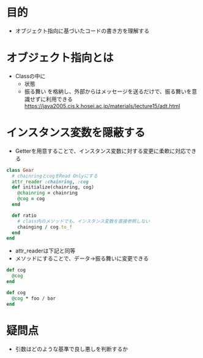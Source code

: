 # 目的
- オブジェクト指向に基づいたコードの書き方を理解する


# オブジェクト指向とは
- Classの中に
  * 状態
  * 振る舞い
を格納し、外部からはメッセージを送るだけで、振る舞いを意識せずに利用できる
https://java2005.cis.k.hosei.ac.jp/materials/lecture15/adt.html


# インスタンス変数を隠蔽する
- Getterを用意することで、インスタンス変数に対する変更に柔軟に対応できる

```ruby
class Gear
  # chainringとcogをRead Onlyにする
  attr_reader :chainring, :cog
  def initialize(chainring, cog)
    @chainring = chainring
    @cog = cog
  end

  def ratio
    # class内のメソッドでも、インスタンス変数を直接参照しない
    chainging / cog.to_f
  end
end
```

- attr_readerは下記と同等
- メソッドにすることで、データ->振る舞いに変更できる
```ruby
def cog
  @cog
end
```

```ruby
def cog
  @cog * foo / bar 
end
```

# 疑問点
- 引数はどのような基準で良し悪しを判断するか